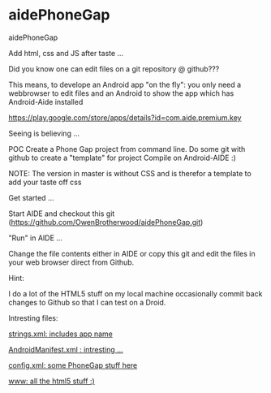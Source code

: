 aidePhoneGap
============

aidePhoneGap

Add html, css and JS after taste ...

Did you know one can edit files on a git repository @ github???

This means, to develope an Android app "on the fly":
you only need a webbrowser to edit files and an Android to show the app which has Android-Aide installed

https://play.google.com/store/apps/details?id=com.aide.premium.key

Seeing is believing ...

POC
Create a Phone Gap project from command line.
Do some git with github to create a "template" for project
Compile on Android-AIDE :)

NOTE:
The version in master is without CSS and is therefor a template to add your taste off css

Get started ...

Start AIDE and checkout this git (https://github.com/OwenBrotherwood/aidePhoneGap.git)

"Run" in AIDE ...

Change the file contents either in AIDE or copy this git and edit the files in your web browser direct from Github.

Hint:

I do a lot of the HTML5 stuff on my local machine occasionally commit back changes to Github so that I can test on a Droid.


Intresting files:

<a href=aidePhoneGap/res/values/strings.xml>strings.xml: includes app name</a>

<a href=aidePhoneGap/AndroidManifest.xml>AndroidManifest.xml : intresting ...</a>

<a href=aidePhoneGap/res/xml/config.xml>config.xml: some PhoneGap stuff here</a>

<a href=aidePhoneGap/assets/www>www: all the html5 stuff :)</a>
